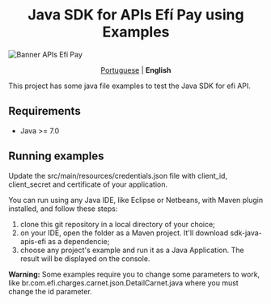<h1 align="center">Java SDK for APIs Efí Pay using Examples</h1>

![Banner APIs Efí Pay](https://gnetbr.com/BJgSIUhlYs)

<p align="center">
  <a href="https://github.com/efipay/sdk-java-examples-apis-efi">Portuguese</a> |
  <span><b>English</b></span>  
</p>

This project has some java file examples to test the Java SDK for efi API.

## Requirements
* Java >= 7.0

## Running examples
Update the src/main/resources/credentials.json file with client_id, client_secret and certificate of your application.

You can run using any Java IDE, like Eclipse or Netbeans, with Maven plugin installed, and follow these steps:
1. clone this git repository in a local directory of your choice;
2. on your IDE, open the folder as a Maven project. It'll download sdk-java-apis-efi as a dependencie;
3. choose any project's example and run it as a Java Application. The result will be displayed on the console.

**Warning:** Some examples require you to change some parameters to work, like br.com.efi.charges.carnet.json.DetailCarnet.java where you must change the id parameter.




